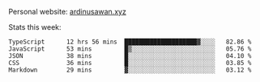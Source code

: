 Personal website: [ardinusawan.xyz](https://ardinusawan.xyz)

Stats this week:
<!--START_SECTION:waka-->

```text
TypeScript      12 hrs 56 mins  ████████████████████▓░░░░   82.86 %
JavaScript      53 mins         █▒░░░░░░░░░░░░░░░░░░░░░░░   05.76 %
JSON            38 mins         █░░░░░░░░░░░░░░░░░░░░░░░░   04.10 %
CSS             36 mins         █░░░░░░░░░░░░░░░░░░░░░░░░   03.85 %
Markdown        29 mins         ▓░░░░░░░░░░░░░░░░░░░░░░░░   03.12 %
```

<!--END_SECTION:waka-->
